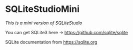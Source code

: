 # SQLiteStudioMini
*This is a mini version of SQLiteStudio*

You can get SQLite3 here -> https://github.com/sqlite/sqlite

SQLite documentation from https://sqlite.org
